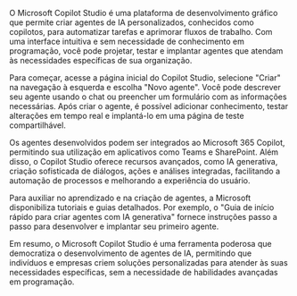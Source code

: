 ​O Microsoft Copilot Studio é uma plataforma de desenvolvimento gráfico que permite criar agentes de IA personalizados, conhecidos como copilotos, para automatizar tarefas e aprimorar fluxos de trabalho. Com uma interface intuitiva e sem necessidade de conhecimento em programação, você pode projetar, testar e implantar agentes que atendam às necessidades específicas de sua organização.

Para começar, acesse a página inicial do Copilot Studio, selecione "Criar" na navegação à esquerda e escolha "Novo agente". Você pode descrever seu agente usando o chat ou preencher um formulário com as informações necessárias. Após criar o agente, é possível adicionar conhecimento, testar alterações em tempo real e implantá-lo em uma página de teste compartilhável.

Os agentes desenvolvidos podem ser integrados ao Microsoft 365 Copilot, permitindo sua utilização em aplicativos como Teams e SharePoint. Além disso, o Copilot Studio oferece recursos avançados, como IA generativa, criação sofisticada de diálogos, ações e análises integradas, facilitando a automação de processos e melhorando a experiência do usuário.

Para auxiliar no aprendizado e na criação de agentes, a Microsoft disponibiliza tutoriais e guias detalhados. Por exemplo, o "Guia de início rápido para criar agentes com IA generativa" fornece instruções passo a passo para desenvolver e implantar seu primeiro agente.

Em resumo, o Microsoft Copilot Studio é uma ferramenta poderosa que democratiza o desenvolvimento de agentes de IA, permitindo que indivíduos e empresas criem soluções personalizadas para atender às suas necessidades específicas, sem a necessidade de habilidades avançadas em programação.
